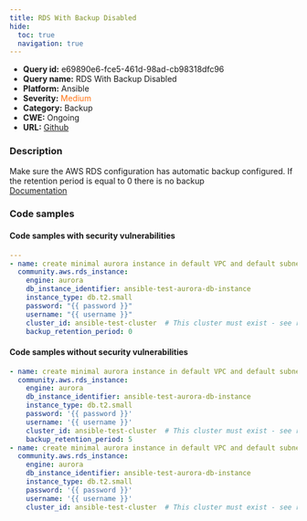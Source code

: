 ```yaml
---
title: RDS With Backup Disabled
hide:
  toc: true
  navigation: true
---
```


<style>
  .highlight .hll {
    background-color: #ff171742;
  }
  .md-content {
    max-width: 1100px;
    margin: 0 auto;
  }
</style>

-   **Query id:** e69890e6-fce5-461d-98ad-cb98318dfc96
-   **Query name:** RDS With Backup Disabled
-   **Platform:** Ansible
-   **Severity:** <span style="color:#ff7213">Medium</span>
-   **Category:** Backup
-   **CWE:** Ongoing
-   **URL:** [Github](https://github.com/Checkmarx/kics/tree/master/assets/queries/ansible/aws/rds_with_backup_disabled)

### Description
Make sure the AWS RDS configuration has automatic backup configured. If the retention period is equal to 0 there is no backup<br>
[Documentation](https://docs.ansible.com/ansible/latest/collections/community/aws/rds_instance_module.html#parameter-backup_retention_period)

### Code samples
#### Code samples with security vulnerabilities
```yaml title="Positive test num. 1 - yaml file" hl_lines="10"
---
- name: create minimal aurora instance in default VPC and default subnet group
  community.aws.rds_instance:
    engine: aurora
    db_instance_identifier: ansible-test-aurora-db-instance
    instance_type: db.t2.small
    password: "{{ password }}"
    username: "{{ username }}"
    cluster_id: ansible-test-cluster  # This cluster must exist - see rds_cluster to manage it
    backup_retention_period: 0

```


#### Code samples without security vulnerabilities
```yaml title="Negative test num. 1 - yaml file"
- name: create minimal aurora instance in default VPC and default subnet group
  community.aws.rds_instance:
    engine: aurora
    db_instance_identifier: ansible-test-aurora-db-instance
    instance_type: db.t2.small
    password: '{{ password }}'
    username: '{{ username }}'
    cluster_id: ansible-test-cluster  # This cluster must exist - see rds_cluster to manage it
    backup_retention_period: 5
- name: create minimal aurora instance in default VPC and default subnet group2
  community.aws.rds_instance:
    engine: aurora
    db_instance_identifier: ansible-test-aurora-db-instance
    instance_type: db.t2.small
    password: '{{ password }}'
    username: '{{ username }}'
    cluster_id: ansible-test-cluster  # This cluster must exist - see rds_cluster to manage it

```
